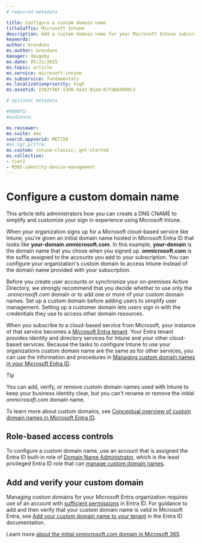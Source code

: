 ```yaml
---
# required metadata

title: Configure a custom domain name
titleSuffix: Microsoft Intune
description: Add a custom domain name for your Microsoft Intune subscription
keywords:
author: brenduns
ms.author: brenduns
manager: dougeby
ms.date: 05/21/2025
ms.topic: article
ms.service: microsoft-intune
ms.subservice: fundamentals
ms.localizationpriority: high
ms.assetid: 2382f36f-13d8-4a32-81ad-6cfa604889c3

# optional metadata

#ROBOTS:
#audience:

ms.reviewer:
ms.suite: ems
search.appverid: MET150
#ms.tgt_pltfrm:
ms.custom: intune-classic; get-started
ms.collection:
- tier2
- M365-identity-device-management
---
```


# Configure a custom domain name

This article tells administrators how you can create a DNS CNAME to simplify and customize your sign in experience using Microsoft Intune.

When your organization signs up for a Microsoft cloud-based service like Intune, you're given an initial domain name hosted in Microsoft Entra ID that looks like **your-domain.onmicrosoft.com**. In this example, **your-domain** is the domain name that you chose when you signed up. **onmicrosoft.com** is the suffix assigned to the accounts you add to your subscription. You can configure your organization's custom domain to access Intune instead of the domain name provided with your subscription.

Before you create user accounts or synchronize your on-premises Active Directory, we strongly recommend that you decide whether to use only the *.onmicrosoft.com* domain or to add one or more of your custom domain names. Set up a custom domain before adding users to simplify user management. Setting up a customer domain lets users sign in with the credentials they use to access other domain resources.

When you subscribe to a cloud-based service from Microsoft, your instance of that service becomes a [Microsoft Entra tenant](/entra/fundamentals/whatis). Your Entra tenant provides identity and directory services for Intune and your other cloud-based services. Because the tasks to configure Intune to use your organizations custom domain name are the same as for other services, you can use the information and procedures in [Managing custom domain names in your Microsoft Entra ID](/entra/fundamentals/add-custom-domain).

> [!TIP]
> You can add, verify, or remove custom domain names used with Intune to keep your business identity clear, but you can't rename or remove the initial *onmicrosoft.com* domain name.
>
> To learn more about custom domains, see [Conceptual overview of custom domain names in Microsoft Entra ID](/entra/identity/users/domains-manage).

## Role-based access controls

To configure a custom domain name, use an account that is assigned the Entra ID built-in role of [Domain Name Administrator](/entra/identity/role-based-access-control/permissions-reference#domain-name-administrator), which is the least privileged Entra ID role that can [manage custom domain names](/entra/identity/role-based-access-control/delegate-by-task#custom-domain-names-least-privileged-roles).

## Add and verify your custom domain

Managing custom domains for your Microsoft Entra organization requires use of an account with [sufficient permissions](#role-based-access-controls) in Entra ID. For guidance to add and then verify that your custom domain name is valid in Microsoft Entra, see [Add your custom domain name to your tenant](/entra/fundamentals/add-custom-domain) in the Entra ID documentation.

Learn more [about the initial onmicrosoft.com domain in Microsoft 365](https://support.office.com/article/About-your-initial-onmicrosoft-com-domain-in-Office-365-B9FC3018-8844-43F3-8DB1-1B3A8E9CFD5A).
